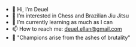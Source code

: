 - 👋 Hi, I’m Deuel
- 👀 I’m interested in Chess and Brazilian Jiu Jitsu
- 🌱 I’m currently learning as much as I can
- 📫 How to reach me: deuel.ellan@gmail.com
- 📕 "Champions arise from the ashes of brutality"
